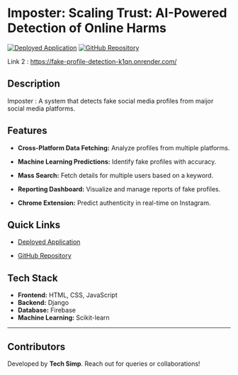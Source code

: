 # Imposter: Scaling Trust: AI-Powered Detection of Online Harms


[![Deployed Application](https://img.shields.io/badge/Deployed-Link-brightgreen)](https://imposter-r3q6.onrender.com/)
[![GitHub Repository](https://img.shields.io/badge/GitHub-Repository-blue)](https://github.com/SimpleCyber/Fake-profile-detection.git)

Link 2 : https://fake-profile-detection-k1qn.onrender.com/

## Description

Imposter : A system that detects fake social media profiles from maijor social media platforms.

## Features

- **Cross-Platform Data Fetching:** Analyze profiles from multiple platforms.

- **Machine Learning Predictions:** Identify fake profiles with accuracy.

- **Mass Search:** Fetch details for multiple users based on a keyword.

- **Reporting Dashboard:** Visualize and manage reports of fake profiles.

- **Chrome Extension:** Predict authenticity in real-time on Instagram.

## Quick Links

- [Deployed Application](https://imposter-r3q6.onrender.com/)

- [GitHub Repository](https://github.com/SimpleCyber/Fake-profile-detection.git)

## Tech Stack

- **Frontend:** HTML, CSS, JavaScript
- **Backend:** Django
- **Database:** Firebase
- **Machine Learning:** Scikit-learn

---

## Contributors

Developed by **Tech Simp**. Reach out for queries or collaborations!


